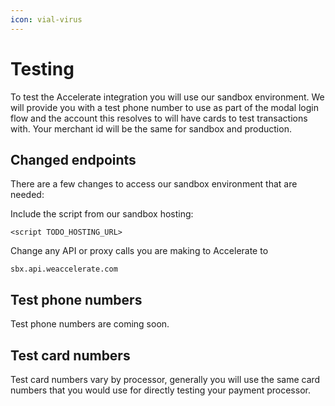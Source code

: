 ```yaml
---
icon: vial-virus
---
```


# Testing

To test the Accelerate integration you will use our sandbox environment. We will provide you with a test phone number to use as part of the modal login flow and the account this resolves to will have cards to test transactions with. Your merchant id will be the same for sandbox and production.

## Changed endpoints

There are a few changes to access our sandbox environment that are needed:

Include the script from our sandbox hosting:

```
<script TODO_HOSTING_URL>
```

Change any API or proxy calls you are making to Accelerate to

```
sbx.api.weaccelerate.com
```

## Test phone numbers

Test phone numbers are coming soon.

## Test card numbers

Test card numbers vary by processor, generally you will use the same card numbers that you would use for directly testing your payment processor.
